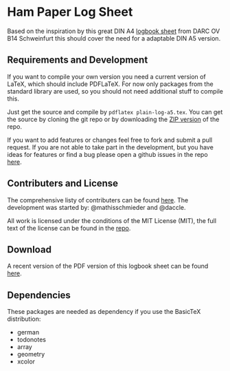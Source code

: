 # Ham Paper Log Sheet
Based on the inspiration by this great DIN A4 [logbook sheet](http://dok-b14.de/download/logbuchblatt.pdf) from DARC OV B14 Schweinfurt this should cover the need for a adaptable DIN A5 version.

## Requirements and Development
If you want to compile your own version you need a current version of LaTeX, which should include PDFLaTeX. For now only packages from the standard library are used, so you should not need additional stuff to compile this.

Just get the source and compile by `pdflatex plain-log-a5.tex`. You can get the source by cloning the git repo or by downloading the [ZIP version](https://github.com/daccle/ham-paper-log-sheet/archive/master.zip) of the repo.

If you want to add features or changes feel free to fork and submit a pull request. If you are not able to take part in the development, but you have ideas for features or find a bug please open a github issues in the repo [here](https://github.com/daccle/ham-paper-log-sheet/issues).

## Contributers and License
The comprehensive listy of contributers can be found [here](https://github.com/daccle/ham-paper-log-sheet/graphs/contributors). The development was started by: @mathisschmieder and @daccle.

All work is licensed under the conditions of the MIT License (MIT), the full text of the license can be found in the [repo](https://raw.githubusercontent.com/daccle/ham-paper-log-sheet/master/LICENSE).

## Download
A recent version of the PDF version of this logbook sheet can be found [here](http://dc2zp.de/plain-log-a5.pdf).

## Dependencies
These packages are needed as dependency if you use the BasicTeX distribution:
- german
- todonotes
- array
- geometry
- xcolor
